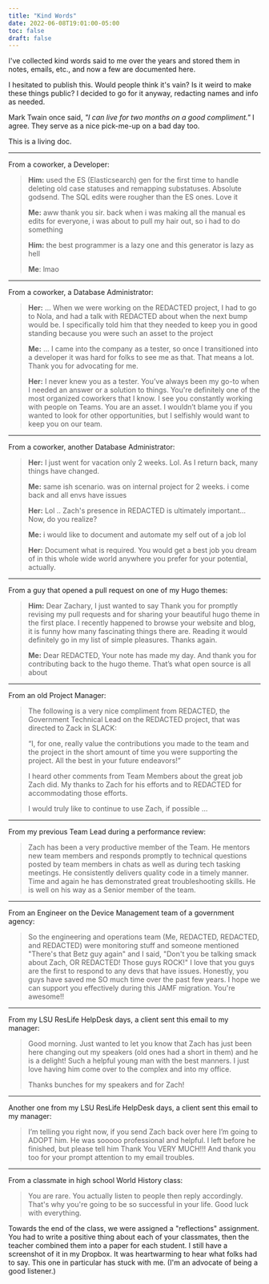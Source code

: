 ```yaml
---
title: "Kind Words"
date: 2022-06-08T19:01:00-05:00
toc: false
draft: false
---
```


I've collected kind words said to me over the years and stored them in notes, emails, etc., and now a few are documented here.

I hesitated to publish this. Would people think it's vain? Is it weird to make these things public? I decided to go for it anyway, redacting names and info as needed.

Mark Twain once said, _"I can live for two months on a good compliment."_ I agree. They serve as a nice pick-me-up on a bad day too.

This is a living doc.

<!--more-->

---

From a coworker, a Developer:

> **Him:** used the ES (Elasticsearch) gen for the first time to handle deleting old case statuses and remapping substatuses. Absolute godsend. The SQL edits were rougher than the ES ones. Love it
>
> **Me:** aww thank you sir. back when i was making all the manual es edits for everyone, i was about to pull my hair out, so i had to do something
>
> **Him:** the best programmer is a lazy one and this generator is lazy as hell
>
> **Me**: lmao

---

From a coworker, a Database Administrator:

> **Her:** ... When we were working on the REDACTED project, I had to go to Nola, and had a talk with REDACTED about when the next bump would be. I specifically told him that they needed to keep you in good standing because you were such an asset to the project
>
> **Me:** ... I came into the company as a tester, so once I transitioned into a developer it was hard for folks to see me as that. That means a lot. Thank you for advocating for me.
>
> **Her:** I never knew you as a tester. You’ve always been my go-to when I needed an answer or a solution to things. You're definitely one of the most organized coworkers that I know. I see you constantly working with people on Teams. You are an asset. I wouldn’t blame you if you wanted to look for other opportunities, but I selfishly would want to keep you on our team.

---

From a coworker, another Database Administrator:

> **Her:** I just went for vacation only 2 weeks. Lol. As I return back, many things have changed.
>
> **Me:** same ish scenario. was on internal project for 2 weeks. i come back and all envs have issues
>
> **Her:** Lol .. Zach's presence in REDACTED is ultimately important... Now, do you realize?
>
> **Me:** i would like to document and automate my self out of a job lol
>
> **Her:** Document what is required. You would get a best job you dream of in this whole wide world anywhere you prefer for your potential, actually.

---

From a guy that opened a pull request on one of my Hugo themes:

> **Him:** Dear Zachary, I just wanted to say Thank you for promptly revising my pull requests and for sharing your beautiful hugo theme in the first place. I recently happened to browse your website and blog, it is funny how many fascinating things there are. Reading it would definitely go in my list of simple pleasures. Thanks again.
>
> **Me:** Dear REDACTED, Your note has made my day. And thank you for contributing back to the hugo theme. That’s what open source is all about

---

From an old Project Manager:

> The following is a very nice compliment from REDACTED, the Government Technical Lead on the REDACTED project, that was directed to Zack in SLACK:
>
> “I, for one, really value the contributions you made to the team and the project in the short amount of time you were supporting the project. All the best in your future endeavors!”
>
> I heard other comments from Team Members about the great job Zach did. My thanks to Zach for his efforts and to REDACTED for accommodating those efforts.
>
> I would truly like to continue to use Zach, if possible ...

---

From my previous Team Lead during a performance review:

> Zach has been a very productive member of the Team. He mentors new team members and responds promptly to technical questions posted by team members in chats as well as during tech tasking meetings. He consistently delivers quality code in a timely manner. Time and again he has demonstrated great troubleshooting skills. He is well on his way as a Senior member of the team.

---

From an Engineer on the Device Management team of a government agency:

> So the engineering and operations team (Me, REDACTED, REDACTED, and REDACTED) were monitoring stuff and someone mentioned "There's that Betz guy again" and I said, "Don't you be talking smack about Zach, OR REDACTED! Those guys ROCK!" I love that you guys are the first to respond to any devs that have issues. Honestly, you guys have saved me SO much time over the past few years. I hope we can support you effectively during this JAMF migration. You're awesome!!

---

From my LSU ResLife HelpDesk days, a client sent this email to my manager:

> Good morning.  Just wanted to let you know that Zach has just been here changing out my speakers (old ones had a short in them) and he is a delight!
Such a helpful young man with the best manners.  I just love having him come over to the complex and into my office.
>
> Thanks bunches for my speakers and for Zach!

---

Another one from my LSU ResLife HelpDesk days, a client sent this email to my manager:

> I’m telling you right now, if you send Zach back over here I’m going to ADOPT him.  He was sooooo professional and helpful.  I left before he finished, but please tell him Thank You VERY MUCH!!!  And thank you too for your prompt attention to my email troubles.

---

From a classmate in high school World History class:

> You are rare. You actually listen to people then reply accordingly. That's why you're going to be so successful in your life. Good luck with everything.

Towards the end of the class, we were assigned a "reflections" assignment. You had to write a positive thing about each of your classmates, then the teacher combined them into a paper for each student. I still have a screenshot of it in my Dropbox. It was heartwarming to hear what folks had to say. This one in particular has stuck with me. (I'm an advocate of being a good listener.)
